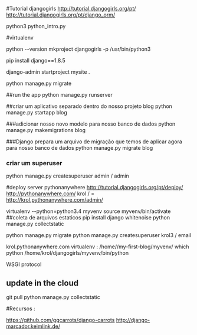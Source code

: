 #Tutorial djangogirls
http://tutorial.djangogirls.org/pt/
http://tutorial.djangogirls.org/pt/django_orm/

python3 python_intro.py

#virtualenv

python --version 
mkproject djangogirls -p /usr/bin/python3

pip install django==1.8.5

django-admin startproject mysite .

python manage.py migrate

##run the app
python manage.py runserver

##criar um aplicativo separado dentro do nosso projeto blog
python manage.py startapp blog

###adicionar nosso novo modelo para nosso banco de dados
python manage.py makemigrations blog

###Django prepara um arquivo de migração que temos de aplicar agora para nosso banco de dados
python manage.py migrate blog

### criar um superuser
python manage.py createsuperuser
admin / admin

#deploy server pythonanywhere
http://tutorial.djangogirls.org/pt/deploy/
http://pythonanywhere.com/
krol / =
http://krol.pythonanywhere.com/admin/

virtualenv --python=python3.4 myvenv
source myvenv/bin/activate
##coleta de arquivos estaticos
pip install django whitenoise
python manage.py collectstatic

python manage.py migrate
python manage.py createsuperuser
krol3 / email

krol.pythonanywhere.com
virtualenv : /home//my-first-blog/myvenv/
 which python
/home/krol/djangogirls/myvenv/bin/python

WSGI protocol

## update in the cloud
git pull
python manage.py collectstatic

#Recursos :

https://github.com/ggcarrots/django-carrots
http://django-marcador.keimlink.de/



